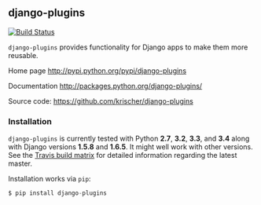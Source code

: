 ## django-plugins

[![Build Status](https://travis-ci.org/krischer/django-plugins.svg?branch=master)](https://travis-ci.org/krischer/django-plugins)

`django-plugins` provides functionality for Django apps to make them more
reusable.

Home page
    http://pypi.python.org/pypi/django-plugins

Documentation
    http://packages.python.org/django-plugins/

Source code:
    https://github.com/krischer/django-plugins

### Installation

`django-plugins` is currently tested with Python **2.7**, **3.2**, **3.3**, and **3.4** along with Django versions **1.5.8** and **1.6.5**. It might well work with other versions. See the [Travis build matrix](https://travis-ci.org/krischer/django-plugins) for detailed information regarding the latest master.


Installation works via `pip`:

```python
$ pip install django-plugins
```
